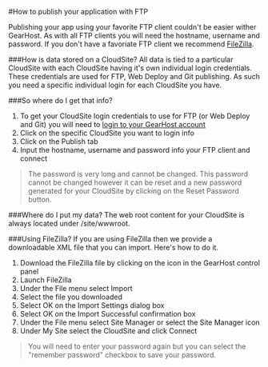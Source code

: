 #How to publish your application with FTP

Publishing your app using your favorite FTP client couldn't be easier wither GearHost. As with all FTP clients you will need the hostname, username and password. If you don't have a favoriate FTP client we recommend [FileZilla][filezilla-download].

###How is data stored on a CloudSite?
All data is tied to a particular CloudSite with each CloudSite having it's own individual login credentials. These credentials are used for FTP, Web Deploy and Git publishing. As such you need a specific individual login for each CloudSite you have.

###So where do I get that info?
1. To get your CloudSite login credentials to use for FTP (or Web Deploy and Git) you will need to [login to your GearHost account][login-link]
2. Click on the specific CloudSite you want to login info
3. Click on the Publish tab
4. Input the hostname, username and password info your FTP client and connect

>The password is very long and cannot be changed. This password cannot be changed however it can be reset and a new password generated for your CloudSite by clicking on the Reset Password button.

###Where do I put my data?
The web root content for your CloudSite is always located under /site/wwwroot.

###Using FileZilla?
If you are using FileZilla then we provide a downloadable XML file that you can import. Here's how to do it.

1. Download the FileZilla file by clicking on the icon in the GearHost control panel
2. Launch FileZilla
2. Under the File menu select Import
3. Select the file you downloaded
4. Select OK on the Import Settings dialog box
5. Select OK on the Import Successful confirmation box
6. Under the File menu select Site Manager or select the Site Manager icon
7. Under My Site select the CloudSite and click Connect

> You will need to enter your password again but you can select the "remember password" checkbox to save your password.

[filezilla-download]: https://filezilla-project.org/download.php?type=client
[Login-Link]:https://my.gearhost.com/account/login
 
